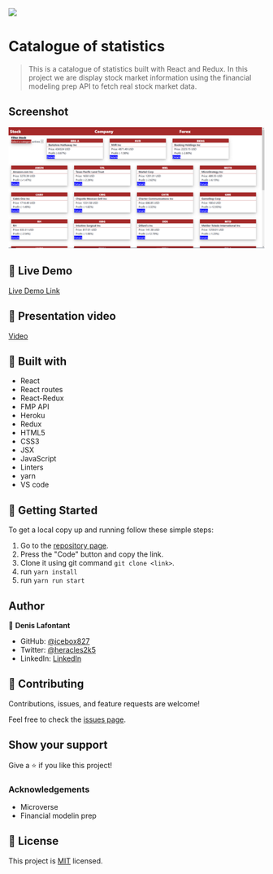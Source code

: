 ![](https://img.shields.io/badge/Microverse-blueviolet)

# Catalogue of statistics

> This is a catalogue of statistics built with React and Redux. In this project we are display stock market information
using the financial modeling prep API to fetch real stock market data.

## Screenshot

![SCREENSHOT](app_screenshot.png)

## :red_circle: Live Demo

[Live Demo Link](https://stock-guru.herokuapp.com/)

## :red_circle: Presentation video

[Video](https://gist.github.com/icebox827/27364bbde42e207b5018155369fbe422)

## :hammer: Built with

- React
- React routes
- React-Redux
- FMP API
- Heroku
- Redux
- HTML5
- CSS3
- JSX
- JavaScript
- Linters
- yarn
- VS code

## :construction_worker: Getting Started

To get a local copy up and running follow these simple steps:

1. Go to the [repository page](https://github.com/icebox827/bookstore/).
2. Press the "Code" button and copy the link.
3. Clone it using git command `git clone <link>`.
4. run `yarn install`
5. run `yarn run start`

## Author

👤 **Denis Lafontant**

- GitHub: [@icebox827](https://github.com/icebox827)
- Twitter: [@heracles2k5](https://twitter.com/@heracles2k5)
- LinkedIn: [LinkedIn](https://www.linkedin.com/in/denis-lafontant/)

## 🤝 Contributing

Contributions, issues, and feature requests are welcome!

Feel free to check the [issues page](https://github.com/icebox827/stock-guru/issues/1).

## Show your support

Give a ⭐️ if you like this project!

### Acknowledgements

- Microverse
- Financial modelin prep

## 📝 License

This project is [MIT](LICENSE) licensed.
